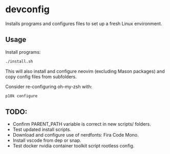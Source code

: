 # devconfig

Installs programs and configures files to set up a fresh Linux environment.

## Usage

Install programs:
```bash
./install.sh
```
This will also install and configure neovim (excluding Mason packages) and copy config files from subfolders.

Consider re-configuring oh-my-zsh with:
```bash
p10k configure
```

## TODO:
 - Confirm PARENT_PATH variable is correct in new scripts/ folders. 
 - Test updated install scripts.
 - Download and configure use of nerdfonts: Fira Code Mono.
 - Install vscode from dep or snap.
 - Test docker nvidia container toolkit script rootless config.
